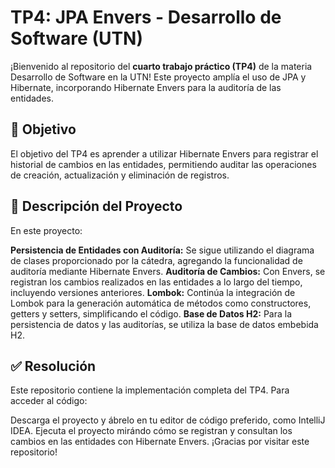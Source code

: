 # TP4: JPA Envers - Desarrollo de Software (UTN)
¡Bienvenido al repositorio del **cuarto trabajo práctico (TP4)** de la materia Desarrollo de Software en la UTN! Este proyecto amplía el uso de JPA y Hibernate, incorporando Hibernate Envers para la auditoría de las entidades.

## 📌 Objetivo
El objetivo del TP4 es aprender a utilizar Hibernate Envers para registrar el historial de cambios en las entidades, permitiendo auditar las operaciones de creación, actualización y eliminación de registros.

## 📂 Descripción del Proyecto
En este proyecto:

**Persistencia de Entidades con Auditoría:** Se sigue utilizando el diagrama de clases proporcionado por la cátedra, agregando la funcionalidad de auditoría mediante Hibernate Envers.
**Auditoría de Cambios:** Con Envers, se registran los cambios realizados en las entidades a lo largo del tiempo, incluyendo versiones anteriores.
**Lombok:** Continúa la integración de Lombok para la generación automática de métodos como constructores, getters y setters, simplificando el código.
**Base de Datos H2:** Para la persistencia de datos y las auditorías, se utiliza la base de datos embebida H2.
## ✅ Resolución
Este repositorio contiene la implementación completa del TP4. Para acceder al código:

Descarga el proyecto y ábrelo en tu editor de código preferido, como IntelliJ IDEA.
Ejecuta el proyecto mirándo cómo se registran y consultan los cambios en las entidades con Hibernate Envers.
¡Gracias por visitar este repositorio!
